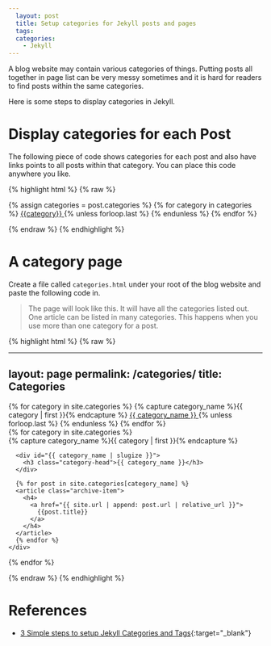 ```yaml
---
  layout: post
  title: Setup categories for Jekyll posts and pages
  tags:
  categories:
    - Jekyll
---
```


A blog website may contain various categories of things. Putting posts all together
in page list can be very messy sometimes and it is hard for readers to find posts
within the same categories.

Here is some steps to display categories in Jekyll.

# **Display categories for each Post**

The following piece of code shows categories for each post and also have links points to
all posts within that category. You can place this code anywhere you like.

{% highlight html %}
{% raw %}

<div class="post-categories">
  {% assign categories = post.categories %}
  {% for category in categories %}
    <a class="category_name" href="{{'/categories/#' | prepeand: site.url | append: category | relative_url }}">
      {{category}}
    </a>
  {% unless forloop.last %}&nbsp;{% endunless %}
  {% endfor %}
</div>

{% endraw %}
{% endhighlight %}

# **A category page**

Create a file called `categories.html` under your root of the blog website and
paste the following code in.

> The page will look like this. It will have all the categories listed out. One article can be listed in many categories. This happens when you use more than one category for a post.

{% highlight html %}
{% raw %}

---
layout: page
permalink: /categories/
title: Categories
---

<div class="categories">
  {% for category in site.categories %}
    {% capture category_name %}{{ category | first }}{% endcapture %}
    <a class="category_name" href="{{'/categories/#' | prepeand: site.url | append: category_name | relative_url }}">
      {{ category_name }}
    </a><!--Links points to all posts within each category-->
  {% unless forloop.last %}&nbsp;{% endunless %}
  {% endfor %}
</div><!--All categories in the site-->

<div id="archives">
  {% for category in site.categories %}
    <div class="archive-group">
      {% capture category_name %}{{ category | first }}{% endcapture %}

      <div id="{{ category_name | slugize }}">
        <h3 class="category-head">{{ category_name }}</h3>
      </div>

      {% for post in site.categories[category_name] %}
      <article class="archive-item">
        <h4>
          <a href="{{ site.url | append: post.url | relative_url }}">
            {{post.title}}
          </a>
        </h4>
      </article>
      {% endfor %}
    </div>
  {% endfor %}
</div><!--Categories following posts within them-->

{% endraw %}
{% endhighlight %}

# **References**

- [3 Simple steps to setup Jekyll Categories and Tags](https://blog.webjeda.com/jekyll-categories/){:target="_blank"}
